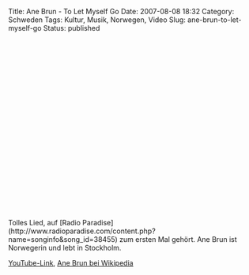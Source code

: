 Title: Ane Brun - To Let Myself Go
Date: 2007-08-08 18:32
Category: Schweden
Tags: Kultur, Musik, Norwegen, Video
Slug: ane-brun-to-let-myself-go
Status: published

<p>
<object width="425" height="350">
<param name="movie" value="http://www.youtube.com/v/A7tQiDHSe5E"></param><param name="wmode" value="transparent"></param>

<embed src="http://www.youtube.com/v/A7tQiDHSe5E" type="application/x-shockwave-flash" wmode="transparent" width="425" height="350">
</embed>
</object>
</p>
Tolles Lied, auf [Radio
Paradise](http://www.radioparadise.com/content.php?name=songinfo&song_id=38455)
zum ersten Mal gehört. Ane Brun ist Norwegerin und lebt in Stockholm.

[YouTube-Link](http://youtube.com/watch?v=A7tQiDHSe5E), [Ane Brun bei
Wikipedia](http://de.wikipedia.org/wiki/Ane_Brun)

